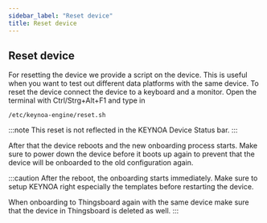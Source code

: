 ```yaml
---
sidebar_label: "Reset device"
title: Reset device
---
```


## Reset device

For resetting the device we provide a script on the device. This is useful when you want to test out different data platforms with the same device. To reset the device connect the device to a keyboard and a monitor. Open the terminal with Ctrl/Strg+Alt+F1 and type in 
    
    /etc/keynoa-engine/reset.sh

:::note
This reset is not reflected in the KEYNOA Device Status bar.
:::

After that the device reboots and the new onboarding process starts.
Make sure to power down the device before it boots up again to prevent that the device will be onboarded to the old configuration again.

:::caution
After the reboot, the onboarding starts immediately.
Make sure to setup KEYNOA right especially the templates before restarting the device.

When onboarding to Thingsboard again with the same device make sure that the device in Thingsboard is deleted as well.
:::